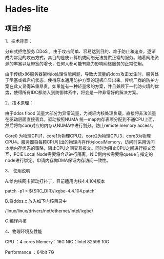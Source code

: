 # Hades-lite

## 项目介绍

1、技术背景：

分布式拒绝服务 DDoS ，由于攻击简单、容易达到目的、难于防止和追查，逐渐成为常见的攻击方式，其目的是使计算机或网络无法提供正常的服务。随着网络资源的丰富以及带宽的增长，任何人都可能有能力影响网络服务的正常使用。

   由于传统x86服务器架构io处理性能问题，导致大流量的ddos攻击发生时，服务处于阻塞或者宕机状态。使得原本通用防护方案的短板凸显出来。传统厂商的防护方案在此又显得笨重昂贵，如果能有一种轻量级的方案，并且兼顾下一代防火墙的优势，使得所有IDC都纳入到防御体系中，将会是一种非常好的解决方案。

2、技术原理：

由于ddos flood 流量大部分为异常流量，为减轻内核处理负载，直接将非法流量在驱动层面直接丢弃。驱动按照NUMA 统一map内存表项分配到不通CPU上面，然后将每core对应的内存从NUMA中进行划分。防止remote memory access。
  
Core0 为物理CPU1，core1为物理CPU2，core2为物理CPU3，core3为物理CPU4。服务器将每颗CPU引出的物理内存作为localMemory，访问时采用访问本地内存优先的策略，阻止CPU之间交互报文。同时为阻止CPU之间进行报文交互，PCIE Local Node需要将会话进行隔离。NIC侧内核需要将queue与指定的node进行绑定。申请内存做DMA保证内存访问一致性。
  
  
3、 使用说明

A.给内核网卡驱动打补丁，目前适用内核4.4.104版本   

patch -p1 < ${SRC_DIR}/ixgbe-4.4.104.patch`

B.将ddos.c 放入如下内核目录中

/linux/linux/drivers/net/ethernet/intel/ixgbe/

C.编译内核

4、物理环境及性能

CPU ：4 cores    Memery：16G     NIC：Intel 82599 10G

Performance ：64bit 7G

